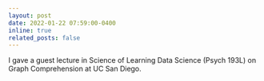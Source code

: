 ```yaml
---
layout: post
date: 2022-01-22 07:59:00-0400
inline: true
related_posts: false
---
```


I gave a guest lecture in Science of Learning Data Science  (Psych 193L) on Graph Comprehension at UC San Diego.
